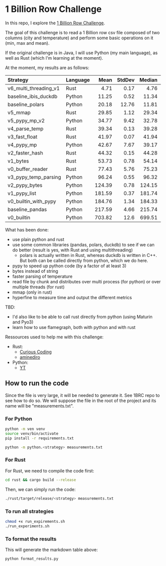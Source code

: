 # 1 Billion Row Challenge

In this repo, I explore the [1 Billion Row Challenge](https://github.com/gunnarmorling/1brc).

The goal of this challenge is to read a 1 Billion row csv file composed of two columns (city and temperature) and perform some basic operations on it (min, max and mean).

If the original challenge is in Java, I will use Python (my main language), as well as Rust (which I'm learning at the moment).

At the moment, my results are as follows:

| Strategy              | Language |   Mean | StdDev | Median |    Min |    Max |
| :-------------------- | :------- | -----: | -----: | -----: | -----: | -----: |
| v6_multi_threading_v1 | Rust     |   4.71 |   0.17 |   4.76 |   4.46 |   4.88 |
| baseline_ibis_duckdb  | Python   |  11.25 |   0.52 |  11.34 |  10.71 |  11.82 |
| baseline_polars       | Python   |  20.18 |  12.76 |  11.81 |  11.63 |  40.37 |
| v5_mmap               | Rust     |  29.85 |   1.12 |  29.34 |  29.27 |  31.84 |
| v5_pypy_mp_v2         | Python   |  34.77 |   9.42 |  32.78 |  24.41 |  46.29 |
| v4_parse_temp         | Rust     |  39.34 |   0.13 |  39.28 |  39.24 |  39.56 |
| v3_fast_float         | Rust     |  41.97 |   0.07 |  41.94 |  41.92 |  42.08 |
| v4_pypy_mp            | Python   |  42.67 |   7.67 |  39.17 |  34.52 |  54.08 |
| v2_faster_hash        | Rust     |  44.32 |   0.15 |  44.28 |  44.19 |   44.5 |
| v1_bytes              | Rust     |  53.73 |   0.78 |  54.14 |   52.4 |   54.3 |
| v0_buffer_reader      | Rust     |  77.43 |   5.76 |  75.23 |  74.19 |  87.68 |
| v3_pypy_temp_parsing  | Python   |  96.24 |   0.55 |  96.32 |  95.52 |  96.81 |
| v2_pypy_bytes         | Python   | 124.39 |   0.78 | 124.15 |  123.7 | 125.73 |
| v1_pypy_list          | Python   | 181.59 |   0.37 | 181.74 | 181.09 |    182 |
| v0_builtin_with_pypy  | Python   | 184.76 |   1.34 | 184.33 | 182.98 | 186.19 |
| baseline_pandas       | Python   | 217.59 |   4.66 | 215.74 | 214.61 | 225.84 |
| v0_builtin            | Python   | 703.82 |   12.6 | 699.51 | 695.57 | 725.97 |

What has been done:

- use plain python and rust
- use some common libraries (pandas, polars, duckdb) to see if we can do better (result is yes, with Rust and using multithreading)
  - polars is actually written in Rust, whereas duckdb is written in C++. But both can be called directly from python, which we do here.
- pypy to speed up python code (by a factor of at least 3)
- bytes instead of string
- faster parsing of temperature
- read file by chunk and distributes over multi process (for python) or over multiple threads (for rust)
- mmap (only in rust)
- hyperfine to measure time and output the different metrics

TBD:

- I'd also like to be able to call rust directly from python (using Maturin and Pyo3)
- learn how to use flamegraph, both with python and with rust

Ressources used to help me with this challenge:

- Rust:
  - [Curious Coding](https://curiouscoding.nl/posts/1brc/)
  - [aminediro](https://aminediro.com/)
- Python:
  - [YT](https://www.youtube.com/watch?v=utTaPW32gKY)

## How to run the code

Since the file is very large, it will be needed to generate it. See 1BRC repo to see how to do so. We will suppose the file in the root of the project and its name will be "measurements.txt".

### For Python

```bash
python -m ven venv
source venv/bin/activate
pip install -r requirements.txt

python -m python.<strategy> measurements.txt
```

### For Rust

For Rust, we need to compile the code first:

```bash
cd rust && cargo build --release
```

Then, we can simply run the code:

```bash
./rust/target/release/<strategy> measurements.txt
```

### To run all strategies

```bash
chmod +x run_expirements.sh
./run_experiments.sh
```

### To format the results

This will generate the markdown table above:

```bash
python format_results.py
```
